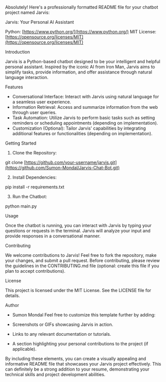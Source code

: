 Absolutely! Here's a professionally formatted README file for your chatbot project named Jarvis:

Jarvis: Your Personal AI Assistant

Python: [https://www.python.org/](https://www.python.org/)  MIT License: [https://opensource.org/licenses/MIT](https://opensource.org/licenses/MIT)

Introduction

Jarvis is a Python-based chatbot designed to be your intelligent and helpful personal assistant. Inspired by the iconic AI from Iron Man, Jarvis aims to simplify tasks, provide information, and offer assistance through natural language interaction.

Features

* Conversational Interface: Interact with Jarvis using natural language for a seamless user experience.
* Information Retrieval: Access and summarize information from the web through user queries.
* Task Automation: Utilize Jarvis to perform basic tasks such as setting reminders or scheduling appointments (depending on implementation).
* Customization (Optional): Tailor Jarvis' capabilities by integrating additional features or functionalities (depending on implementation).

Getting Started

1. Clone the Repository:


git clone [https://github.com/your-username/jarvis.git](https://github.com/Sumon-Mondal/Jarvis-Chat-Bot.git)


2. Install Dependencies:


pip install -r requirements.txt


3. Run the Chatbot:


python main.py


Usage

Once the chatbot is running, you can interact with Jarvis by typing your questions or requests in the terminal. Jarvis will analyze your input and provide responses in a conversational manner.

Contributing

We welcome contributions to Jarvis! Feel free to fork the repository, make your changes, and submit a pull request. Before contributing, please review the guidelines in the CONTRIBUTING.md file (optional: create this file if you plan to accept contributions).

License

This project is licensed under the MIT License.  See the LICENSE file for details.

Author

* Sumon Mondal
Feel free to customize this template further by adding:

* Screenshots or GIFs showcasing Jarvis in action.
* Links to any relevant documentation or tutorials.
* A section highlighting your personal contributions to the project (if applicable).

By including these elements, you can create a visually appealing and informative README file that showcases your Jarvis project effectively. This can definitely be a strong addition to your resume, demonstrating your technical skills and project development abilities.
